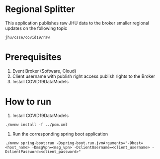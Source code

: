 # Regional Splitter
This application publishes raw JHU data to the broker smaller regional updates on the following topic     

`jhu/csse/covid19/raw`

# Prerequisites
1. Event Broker (Software, Cloud)
1. Client username with publish right access publish rights to the Broker
1. Install COVID19DataModels

# How to run
1. Install COVID19DataModels
```
./mvnw install -f ../pom.xml
```

1. Run the corresponding spring boot application
```
./mvnw spring-boot:run -Dspring-boot.run.jvmArguments="-Dhost=<host_name> -DmsgVpn=<msg_vpn> -DclientUsername=<client_username> -DclientPassword=<client_password>"
```
